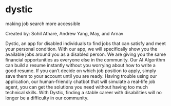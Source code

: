 # dystic
making job search more accessible

Created by: Sohil Athare, Andrew Yang, May, and Arnav

Dystic, an app for disabled individuals to find jobs that can satisfy and meet your personal condition. With our app, we will specifically show you the available jobs around you as a disabled person. We are giving you the same financial opportunities as everyone else in the community. Our AI Algorithm can build a resume instantly without you worrying about how to write a good resume. If you can’t decide on which job position to apply, simply save them to your account until you are ready. Having trouble using our application, 
our human-friendly chatbot that will simulate a real-life job agent, you can get the solutions you need without  having too much technical skills. With Dystic, finding a stable career with disabilities will no longer be a difficulty in our community.
